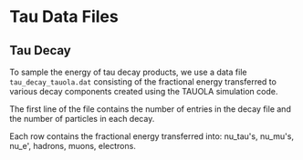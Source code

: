 # Tau Data Files

## Tau Decay
To sample the energy of tau decay products, we use a data file
`tau_decay_tauola.dat` consisting of the fractional energy transferred to
various decay components created using the TAUOLA simulation code.

The first line of the file contains the number of entries
in the decay file and the number of particles in each decay. 

Each row contains the fractional energy transferred into:
nu_tau's, nu_mu's, nu_e', hadrons, muons, electrons.
